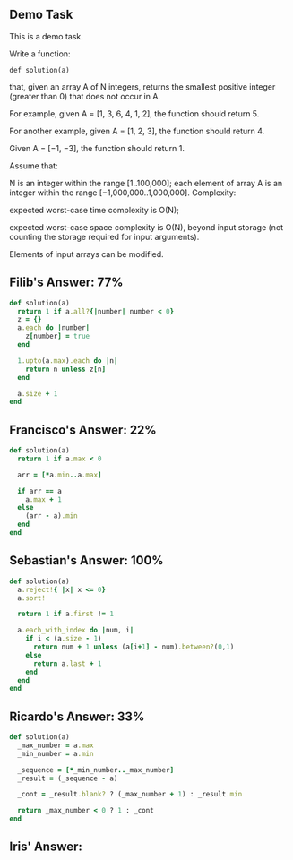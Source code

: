 ## Demo Task

This is a demo task.

Write a function:

`def solution(a)`

that, given an array A of N integers, returns the smallest positive integer (greater than 0) that does not occur in A.

For example, given A = [1, 3, 6, 4, 1, 2], the function should return 5.

For another example, given A = [1, 2, 3], the function should return 4.

Given A = [−1, −3], the function should return 1.

Assume that:

N is an integer within the range [1..100,000];
each element of array A is an integer within the range [−1,000,000..1,000,000].
Complexity:

expected worst-case time complexity is O(N);

expected worst-case space complexity is O(N), beyond input storage (not counting the storage required for input arguments).

Elements of input arrays can be modified.

## Filib's Answer: 77%

```ruby
def solution(a)
  return 1 if a.all?{|number| number < 0}
  z = {}
  a.each do |number|
    z[number] = true
  end

  1.upto(a.max).each do |n|
    return n unless z[n]
  end

  a.size + 1
end
```

## Francisco's Answer: 22%

```ruby
def solution(a)
  return 1 if a.max < 0

  arr = [*a.min..a.max]

  if arr == a
    a.max + 1
  else
    (arr - a).min
  end
end
```

## Sebastian's Answer: 100%

```ruby
def solution(a)
  a.reject!{ |x| x <= 0}
  a.sort!

  return 1 if a.first != 1

  a.each_with_index do |num, i|
    if i < (a.size - 1)
      return num + 1 unless (a[i+1] - num).between?(0,1)
    else
      return a.last + 1
    end
  end
end
```

## Ricardo's Answer: 33%

```ruby
def solution(a)
  _max_number = a.max
  _min_number = a.min

  _sequence = [*_min_number.._max_number]
  _result = (_sequence - a)

  _cont = _result.blank? ? (_max_number + 1) : _result.min

  return _max_number < 0 ? 1 : _cont
end
```

## Iris' Answer:

```java

```
